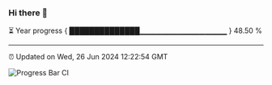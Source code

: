 ### Hi there 👋

⏳ Year progress { ██████████████▁▁▁▁▁▁▁▁▁▁▁▁▁▁▁▁ } 48.50 %

---

⏰ Updated on Wed, 26 Jun 2024 12:22:54 GMT

![Progress Bar CI](https://github.com/liununu/liununu/workflows/Progress%20Bar%20CI/badge.svg)
